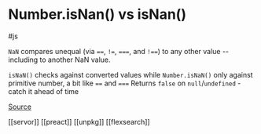 # Number.isNan() vs isNan()

#js

`NaN` compares unequal (via `==`, `!=`, `===`, and `!==`) to any other value -- including to another NaN value.

`isNaN()` checks against converted values while `Number.isNaN()` only against primitive number, a bit like `==` and `===` Returns `false` on `null`/`undefined` - catch it ahead of time

[Source](https://developer.mozilla.org/en-US/docs/Web/JavaScript/Reference/Global_Objects/NaN)

[[servor]]
[[preact]]
[[unpkg]]
[[flexsearch]]